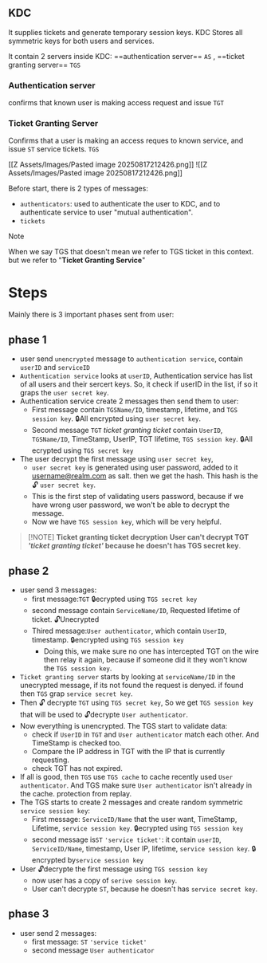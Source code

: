 
## KDC

It supplies tickets and generate temporary session keys. 
KDC Stores all symmetric keys for both users and services.

It contain 2 servers inside KDC: ==authentication server== `AS` , ==ticket granting server== `TGS`

### Authentication server
confirms that known user is making access request and issue `TGT` 

### Ticket Granting Server
Confirms that a user is making an access reques to known service, and issue `ST` service tickets. `TGS` 


[[Z Assets/Images/Pasted image 20250817212426.png]]
![[Z Assets/Images/Pasted image 20250817212426.png]]

Before start, there is 2 types of messages:
- `authenticators`: used to authenticate the user to KDC, and to authenticate service to user "mutual authentication".
- `tickets`


> [!NOTE] 
> When we say TGS that doesn't mean we refer to TGS ticket in this context. but we refer to "**Ticket Granting Service**" 


# Steps
Mainly there is 3 important phases sent from user:

## phase 1
- user send `unencrypted` message to `authentication service`, contain `userID` and `serviceID`
- `Authentication service` looks at `userID`, Authentication service has list of all users and their sercert keys. So, it check if userID in the list, if so it graps the `user secret key`.
- Authentication service create 2 messages then send them to user:
	- First message contain `TGSName/ID`, timestamp, lifetime, and `TGS session key`.                                                                                               🔒All encrypted using `user secret key`.
	- Second message `TGT` *ticket granting ticket* contain `UserID`, `TGSName/ID`, TimeStamp, UserIP, TGT lifetime, `TGS session key`.    🔒All ecrypted using `TGS secret key`
- The user decrypt the first message using `user secret key`, 
	- `user secret key` is generated using user password, added to it username@realm.com as salt. then we get the hash. This hash is the 🔓 `user secret key`.
	- This is the first step of validating users password, because if we have wrong user password, we won't be able to decrypt the message.
	- Now we have `TGS session key`, which will be very helpful.

> [!NOTE] **Ticket granting ticket decryption**
> **User can't decrypt TGT *'ticket granting ticket'* because he doesn't has TGS secret key**.

## phase 2
- user send 3 messages:
	- first message:`TGT`                                                                                                               🔒ecrypted using `TGS secret key`
	- second message contain `ServiceName/ID`, Requested lifetime of ticket.      🔓Unecrypted
	- Thired message:`User authenticator`, which contain `UserID`, timestamp. 🔒encrypted using `TGS session key`
		- Doing this, we make sure no one has intercepted TGT on the wire then relay it again, because if someone did it they won't know the `TGS session key`.
- `Ticket granting server` starts by looking at `serviceName/ID` in the unecrypted message, if its not found the request is denyed. if found then `TGS` grap `service secret key`.
- Then 🔓 decrypte `TGT` using `TGS secret key`, So we get `TGS session key` that will be used to 🔓decrypte `User authenticator`.
- Now everything is unencrypted. The TGS start to validate data:
	- check if `UserID` in `TGT` and `User authenticator` match each other. And TimeStamp is checked too.
	- Compare the IP address in TGT with the IP that is currently requesting.
	- check TGT has not expired.
- If all is good, then `TGS` use `TGS cache` to cache recently used `User authenticator`. And TGS make sure `User authenticator` isn't already in the cache. protection from replay.
- The TGS starts to create 2 messages and create random symmetric `service session key`:
	- First message: `ServiceID/Name` that the user want, TimeStamp, Lifetime, `service session key`.                                                                        🔒ecrypted using `TGS session key`
	- second message is`ST` `'service ticket'`: it contain `userID`, `ServiceID/Name`, timestamp, User IP, lifetime, `service session key`. 🔒encrypted by`service session key`
- User 🔓decrypte the first message using `TGS session key`
	- now user has a copy of `serive session key`.
	- User can't decrypte `ST`, because he doesn't has `service secret key`.

## phase 3
- user send 2 messages:
	- first message: `ST` `'service ticket'`
	- second message `User authenticator`